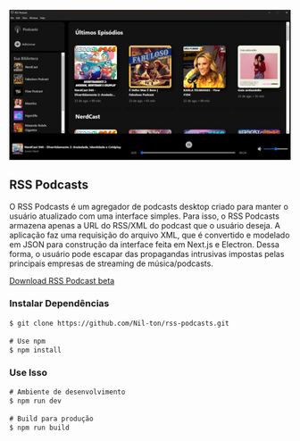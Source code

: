 <!-- Icon https://reactsvgicons.com/ -->
<!-- Podcast RSS https://chartable.com/ -->

<p align="center"><img src="./read.png"></p>

## RSS Podcasts

O RSS Podcasts é um agregador de podcasts desktop criado para manter o usuário atualizado com uma interface simples. Para isso, o RSS Podcasts armazena apenas a URL do RSS/XML do podcast que o usuário deseja. A aplicação faz uma requisição do arquivo XML, que é convertido e modelado em JSON para construção da interface feita em Next.js e Electron. Dessa forma, o usuário pode escapar das propagandas intrusivas impostas pelas principais empresas de streaming de música/podcasts.

<a href="https://nil-ton.github.io/" target="_blank">Download RSS Podcast beta</a>


### Instalar Dependências

```
$ git clone https://github.com/Nil-ton/rss-podcasts.git

# Use npm
$ npm install
```

### Use Isso

```
# Ambiente de desenvolvimento
$ npm run dev

# Build para produção
$ npm run build
```
